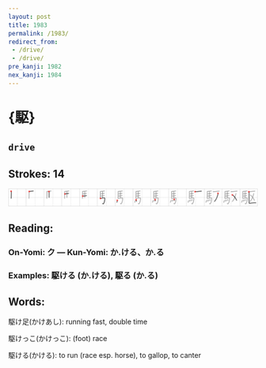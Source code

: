```yaml
---
layout: post
title: 1983
permalink: /1983/
redirect_from:
 - /drive/
 - /drive/
pre_kanji: 1982
nex_kanji: 1984
---
```


# {駆}

## `drive`

## Strokes: 14

<div class="stroke"><img src="../images/E9A786.png" /></div>

## Reading:

### On-Yomi: ク &mdash; Kun-Yomi: か.ける、か.る

### Examples: 駆ける (か.ける), 駆る (か.る)

## Words:

駆け足(かけあし): running fast, double time

駆けっこ(かけっこ): (foot) race

駆ける(かける): to run (race esp. horse), to gallop, to canter
